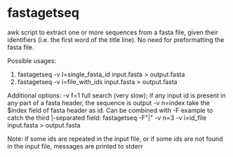 # fastagetseq
awk script to extract one or more sequences from a fasta file, given their identifiers (i.e. the first word of the title line). 
No need for preformatting the fasta file.

Possible usages:  
1. fastagetseq -v I=single_fasta_id  input.fasta  >  output.fasta
2. fastagetseq -v i=file_with_ids    input.fasta  >  output.fasta

Additional options:
 -v f=1       full search (very slow); if any input id is present in any part of a fasta header, the sequence is output
 -v n=index   take the $index field of fasta header as id. Can be combined with -F
              example to catch the third |-separated field:   fastagetseq -F\"|\" -v n=3 -v i=id_file   input.fasta > output.fasta
              
Note: if some ids are repeated in the input file, or if some ids are not found in the input file, messages are printed to stderr
